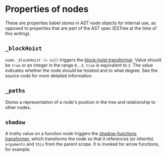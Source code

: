 # Properties of nodes
These are properties babel stores in AST node objects for internal use, as opposed to properties that are part of the AST spec (ESTree at the time of this writing).

## `_blockHoist`
`node._blockHoist != null` triggers the [block-hoist transformer](/src/babel/transformation/transformers/internal/block-hoist.js). Value should be `true` or an integer in the range `0..3`. `true` is equivalent to `2`. The value indicates whether the node should be hoisted and to what degree. See the source code for more detailed information.

## `_paths`
Stores a representation of a node's position in the tree and relationship to other nodes.

## `shadow`
A truthy value on a function node triggers the [shadow-functions transformer](/src/babel/transformation/transformers/internal/shadow-functions.js), which transforms the node so that it references (or inherits) `arguments` and `this` from the parent scope. It is invoked for arrow functions, for example.
